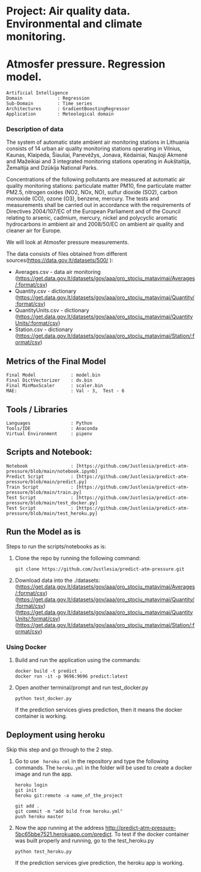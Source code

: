 # Project:  Air quality data. Environmental and climate monitoring.
# Atmosfer pressure. Regression model.
``` 
Artificial Intelligence  
Domain             : Regression
Sub-Domain         : Time series 
Architectures      : GradientBoostingRegressor
Application        : Meteological domain
```

### Description of data

The system of automatic state ambient air monitoring stations in Lithuania consists of 14 urban air quality monitoring stations operating in Vilnius, Kaunas, Klaipėda, Šiauliai, Panevėžys, Jonava, Kėdainiai, Naujoji Akmenė and Mažeikiai and 3 integrated monitoring stations operating in Aukštaitija, Žemaitija and Dzūkija National Parks.

Concentrations of the following pollutants are measured at automatic air quality monitoring stations: particulate matter PM10, fine particulate matter PM2.5, nitrogen oxides (NO2, NOx, NO), sulfur dioxide (SO2), carbon monoxide (CO), ozone (O3), benzene, mercury.
The tests and measurements shall be carried out in accordance with the requirements of Directives 2004/107/EC of the European Parliament and of the Council relating to arsenic, cadmium, mercury, nickel and polycyclic aromatic hydrocarbons in ambient air and 2008/50/EC on ambient air quality and cleaner air for Europe.

We will look at Atmosfer pressure measurements.

The data consists of files obtained from different sources(https://data.gov.lt/datasets/500/ ):

* Averages.csv - data air monitoring (https://get.data.gov.lt/datasets/gov/aaa/oro_stociu_matavimai/Averages/:format/csv)
* Quantity.csv - dictionary (https://get.data.gov.lt/datasets/gov/aaa/oro_stociu_matavimai/Quantity/:format/csv)
* QuantityUnits.csv - dictionary (https://get.data.gov.lt/datasets/gov/aaa/oro_stociu_matavimai/QuantityUnits/:format/csv)
* Station.csv - dictionary (https://get.data.gov.lt/datasets/gov/aaa/oro_stociu_matavimai/Station/:format/csv)

## Metrics of the Final Model
```
Final Model             : model.bin
Final DictVectorizer    : dv.bin
Final MinMaxScaler      : scaler.bin
MAE:                    : Val - 3,  Test - 6 
``` 
## Tools / Libraries
```
Languages               : Python
Tools/IDE               : Anaconda
Virtual Environment     : pipenv
```

## Scripts and Notebook:
```
Notebook                : [https://github.com/Justlesia/predict-atm-pressure/blob/main/notebook.ipynb]
Predict Script          : [https://github.com/Justlesia/predict-atm-pressure/blob/main/predict.py]
Train Script            : [https://github.com/Justlesia/predict-atm-pressure/blob/main/train.py]
Test Script             : [https://github.com/Justlesia/predict-atm-pressure/blob/main/test_docker.py]
Test Script             : [https://github.com/Justlesia/predict-atm-pressure/blob/main/test_heroku.py]
```

## Run the Model as is  
Steps to run the scripts/notebooks as is:

1. Clone the repo by running the following command:
   ```
   git clone https://github.com/Justlesia/predict-atm-pressure.git
   ```

2. Download data into the ./datasets:
   (https://get.data.gov.lt/datasets/gov/aaa/oro_stociu_matavimai/Averages/:format/csv)
   (https://get.data.gov.lt/datasets/gov/aaa/oro_stociu_matavimai/Quantity/:format/csv)
   (https://get.data.gov.lt/datasets/gov/aaa/oro_stociu_matavimai/QuantityUnits/:format/csv)
   (https://get.data.gov.lt/datasets/gov/aaa/oro_stociu_matavimai/Station/:format/csv)


### Using Docker 
 
   1. Build and run the application using the commands:
      ```
      docker build -t predict . 
      docker run -it -p 9696:9696 predict:latest 
      ```
      
   2. Open another terminal/prompt and run test_docker.py  
      ``` 
      python test_docker.py
      ```
      If the prediction services gives prediction, then it means the docker container is working.
      
## Deployment using heroku

   Skip this step and go through to the 2 step.
   1. Go to use `` heroku cml`` in the repository and type the following commands. The `heroku.yml` in the folder will be used to create a docker image and run the app.
      ```
      heroku login
      git init
      heroku git:remote -a name_of_the_project

      git add .
      git commit -m "add bild from heroku.yml"
      push heroku master
      ```
     
   2. Now the app running at the address http://predict-atm-pressure-5bc65bbe7521.herokuapp.com/predict.
      To test if the docker container was built properly and running, go to the test_heroku.py 
      ```
      python test_heroku.py
      ```
      If the prediction services give prediction, the heroku app is working.

   
   
